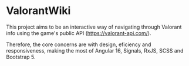 # ValorantWiki

This project aims to be an interactive way of navigating through Valorant info using the game's public API (https://valorant-api.com/). 

Therefore, the core concerns are with design, eficiency and responsiveness, making the most of Angular 16, Signals, RxJS, SCSS and Bootstrap 5.
